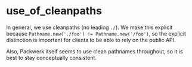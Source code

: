 # use_of_cleanpaths

In general, we use cleanpaths (no leading `./`). We make this explicit because `Pathname.new('./foo') != Pathname.new('/foo')`, so the explicit distinction is important for clients to be able to rely on the public API.

Also, Packwerk itself seems to use clean pathnames throughout, so it is best to stay conceptually consistent.

